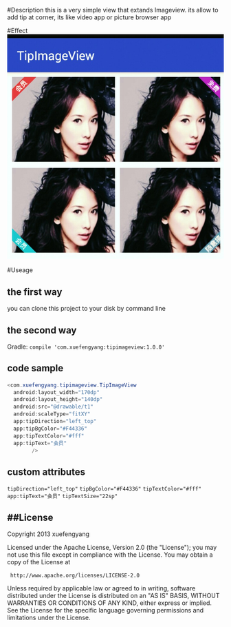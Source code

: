 #Description
this is a very simple view that extands Imageview.
its allow to add tip at corner, its like video app or picture browser app

#Effect
!["effect"](effect2.jpg)

#Useage

## the first way   
  you can clone this project to your disk by command line 
	
## the second way
  Gradle:
  `compile 'com.xuefengyang:tipimageview:1.0.0' `
## code sample
```java 
<com.xuefengyang.tipimageview.TipImageView
  android:layout_width="170dp"
  android:layout_height="140dp"
  android:src="@drawable/t1"
  android:scaleType="fitXY"
  app:tipDirection="left_top"
  app:tipBgColor="#F44336"
  app:tipTextColor="#fff"
  app:tipText="会员"
        />
```
## custom attributes 
  `tipDirection="left_top"` `tipBgColor="#F44336"` `tipTextColor="#fff"`
  `app:tipText="会员"` `tipTextSize="22sp"` 

##License
-------
Copyright 2013 xuefengyang

  Licensed under the Apache License, Version 2.0 (the "License");
  you may not use this file except in compliance with the License.
  You may obtain a copy of the License at

     http://www.apache.org/licenses/LICENSE-2.0
     
  Unless required by applicable law or agreed to in writing, software
  distributed under the License is distributed on an "AS IS" BASIS,
  WITHOUT WARRANTIES OR CONDITIONS OF ANY KIND, either express or implied.
  See the License for the specific language governing permissions and
  limitations under the License.



